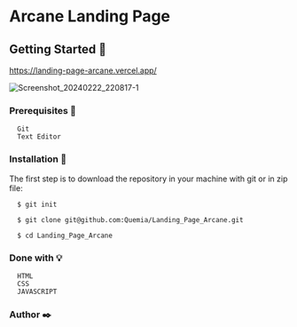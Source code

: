 # Arcane Landing Page

## Getting Started :rocket:

https://landing-page-arcane.vercel.app/

![Screenshot_20240222_220817-1](https://github.com/Quemia/Landing_Page_Arcane/assets/55935949/c943280d-549c-4888-b46a-7908458f0b8c)

### Prerequisites :page_with_curl:

```shell
  Git
  Text Editor
```

### Installation :wrench:

The first step is to download the repository in your machine with git or in zip file:

```shell
  $ git init

  $ git clone git@github.com:Quemia/Landing_Page_Arcane.git

  $ cd Landing_Page_Arcane
```

### Done with :bulb:

```shell
  HTML
  CSS
  JAVASCRIPT 
```

### Author :black_nib:
